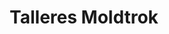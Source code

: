 ---
title: "Talleres Moldtrok"
url: /san-salvador/talleres-moldtrok/
shop: reparación de automóviles
---